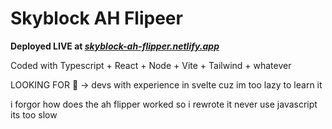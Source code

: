 # Skyblock AH Flipeer

**Deployed LIVE at [_skyblock-ah-flipper.netlify.app_](skyblock-ah-flipper.netlify.app)**

Coded with Typescript + React + Node + Vite + Tailwind + whatever

LOOKING FOR 👀 -> devs with experience in svelte cuz im too lazy to learn it

i forgor how does the ah flipper worked so i rewrote it
never use javascript its too slow
